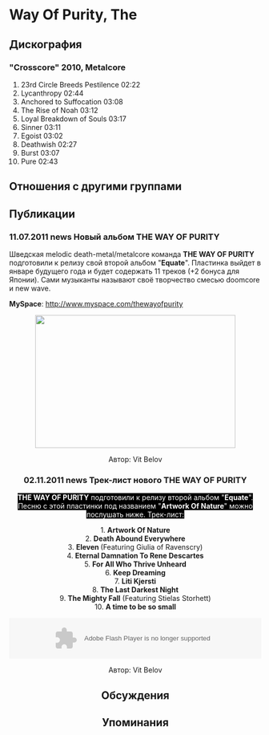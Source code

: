 # Way Of Purity, The



## Дискография

### "Crosscore" 2010, Metalcore

1. 23rd Circle Breeds Pestilence  02:22   
2. Lycanthropy  02:44 
3. Anchored to Suffocation  03:08  
4. The Rise of Noah  03:12  
5. Loyal Breakdown of Souls  03:17   
6. Sinner  03:11    
7. Egoist  03:02    
8. Deathwish  02:27  
9. Burst  03:07  
10. Pure  02:43 


## Отношения с другими группами


## Публикации

### 11.07.2011 news Новый альбом THE WAY OF PURITY

<P>Шведская melodic death-metal/metalcore команда <STRONG>THE WAY OF PURITY</STRONG> подготовили к релизу свой второй альбом "<STRONG>Equate</STRONG>". Пластинка выйдет в январе будущего года и будет содержать 11 треков (+2 бонуса для Японии). Сами музыканты называют своё творчество смесью doomcore и new wave. </P>
<P><STRONG>MySpace</STRONG>: <A href="http://www.myspace.com/thewayofpurity">http://www.myspace.com/thewayofpurity</A></P>
<P><center><IMG height=265 src="/images/news_rus/2011.07/20069.jpg" width=400 border=0></P>
Автор: Vit Belov

### 02.11.2011 news Трек-лист нового THE WAY OF PURITY

<P><FONT style="BACKGROUND-COLOR: #000000" color=#ffffff><STRONG>THE WAY OF PURITY</STRONG> подготовили к релизу второй альбом "<STRONG>Equate</STRONG>". Песню с этой пластинки под названием "<STRONG>Artwork Of Nature</STRONG>" можно послушать ниже. Трек-лист:</FONT></P>
<P>1. <STRONG>Artwork Of Nature</STRONG><BR>2. <STRONG>Death Abound Everywhere</STRONG><BR>3. <STRONG>Eleven </STRONG>(Featuring Giulia of Ravenscry)<BR>4. <STRONG>Eternal Damnation To Rene Descartes</STRONG><BR>5. <STRONG>For All Who Thrive Unheard</STRONG><BR>6. <STRONG>Keep Dreaming</STRONG><BR>7. <STRONG>Liti Kjersti<BR></STRONG>8. <STRONG>The Last Darkest Night</STRONG><BR>9. <STRONG>The Mighty Fall</STRONG> (Featuring Stielas Storhett)<BR>10. <STRONG>A time to be so small</STRONG></P>
<P>
<CENTER>
<OBJECT height=81 width="60%"><PARAM NAME="movie" VALUE="http://player.soundcloud.com/player.swf?url=http%3A%2F%2Fapi.soundcloud.com%2Ftracks%2F26202098&show_comments=true&color=000000"><PARAM NAME="allowscriptaccess" VALUE="always">
<embed allowscriptaccess="always" height="81" src="http://player.soundcloud.com/player.swf?url=http%3A%2F%2Fapi.soundcloud.com%2Ftracks%2F26202098&show_comments=true&color=000000" type="application/x-shockwave-flash" width="100%"></embed></OBJECT>
<P></P></CENTER>
Автор: Vit Belov


## Обсуждения


## Упоминания

